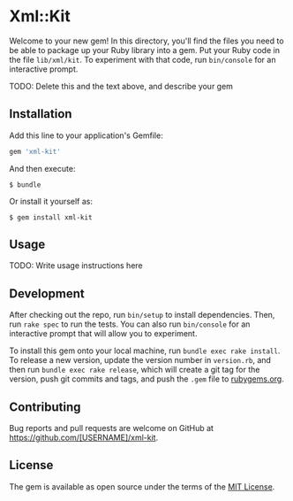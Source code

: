 # Xml::Kit

Welcome to your new gem! In this directory, you'll find the files you need to be able to package up your Ruby library into a gem. Put your Ruby code in the file `lib/xml/kit`. To experiment with that code, run `bin/console` for an interactive prompt.

TODO: Delete this and the text above, and describe your gem

## Installation

Add this line to your application's Gemfile:

```ruby
gem 'xml-kit'
```

And then execute:

    $ bundle

Or install it yourself as:

    $ gem install xml-kit

## Usage

TODO: Write usage instructions here

## Development

After checking out the repo, run `bin/setup` to install dependencies. Then, run `rake spec` to run the tests. You can also run `bin/console` for an interactive prompt that will allow you to experiment.

To install this gem onto your local machine, run `bundle exec rake install`. To release a new version, update the version number in `version.rb`, and then run `bundle exec rake release`, which will create a git tag for the version, push git commits and tags, and push the `.gem` file to [rubygems.org](https://rubygems.org).

## Contributing

Bug reports and pull requests are welcome on GitHub at https://github.com/[USERNAME]/xml-kit.

## License

The gem is available as open source under the terms of the [MIT License](https://opensource.org/licenses/MIT).
